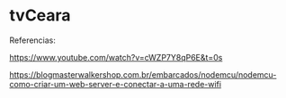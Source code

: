 # tvCeara

Referencias:

https://www.youtube.com/watch?v=cWZP7Y8qP6E&t=0s

https://blogmasterwalkershop.com.br/embarcados/nodemcu/nodemcu-como-criar-um-web-server-e-conectar-a-uma-rede-wifi
